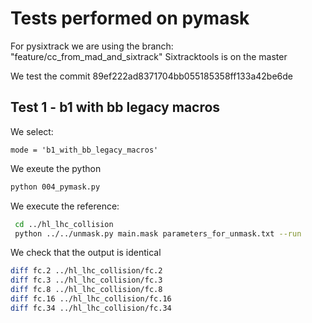 # Tests performed on pymask

For pysixtrack we are using the branch: "feature/cc_from_mad_and_sixtrack"
Sixtracktools is on the master

We test the commit 89ef222ad8371704bb055185358ff133a42be6de

## Test 1 - b1 with bb legacy macros

We select:
```
mode = 'b1_with_bb_legacy_macros'
```
We exeute the python
```bash
python 004_pymask.py
```

We execute the reference:
```bash
 cd ../hl_lhc_collision
 python ../../unmask.py main.mask parameters_for_unmask.txt --run
```

We check that the output is identical
```bash
diff fc.2 ../hl_lhc_collision/fc.2
diff fc.3 ../hl_lhc_collision/fc.3
diff fc.8 ../hl_lhc_collision/fc.8
diff fc.16 ../hl_lhc_collision/fc.16
diff fc.34 ../hl_lhc_collision/fc.34
```
